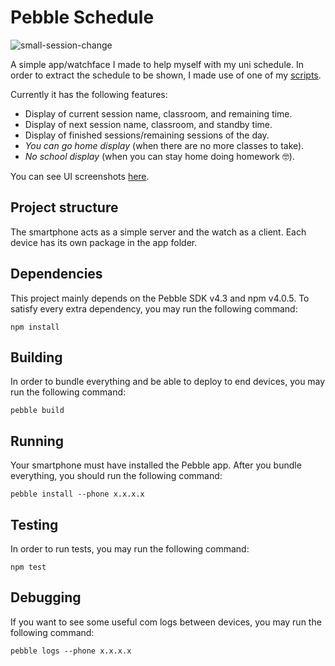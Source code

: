 Pebble Schedule
==========

![small-session-change](https://user-images.githubusercontent.com/10622989/28222664-1ac18fe6-688e-11e7-9d4f-35c067d47089.gif)

A simple app/watchface I made to help myself with my uni schedule.
In order to extract the schedule to be shown, I made use of one of my [scripts](https://github.com/ramomar/siase-schedule-scraper).

Currently it has the following features:
- Display of current session name, classroom, and remaining time.
- Display of next session name, classroom, and standby time.
- Display of finished sessions/remaining sessions of the day.
- _You can go home display_ (when there are no more classes to take).
- _No school display_ (when you can stay home doing homework 🤓).

You can see UI screenshots [here](https://github.com/ramomar/pebble-schedule/issues/1).

## Project structure
The smartphone acts as a simple server and the watch as a client. Each device has its own package in the app folder.

## Dependencies
This project mainly depends on the Pebble SDK v4.3 and npm v4.0.5.
To satisfy every extra dependency, you may run the following command:

`npm install`

## Building
In order to bundle everything and be able to deploy to end devices, you may run the following command:

`pebble build`

## Running
Your smartphone must have installed the Pebble app. After you bundle everything, you should run the following command:

`pebble install --phone x.x.x.x`

## Testing
In order to run tests, you may run the following command: 

`npm test`

## Debugging
If you want to see some useful com logs between devices, you may run the following command:

`pebble logs --phone x.x.x.x`

